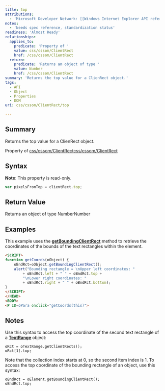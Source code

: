 ```yaml
---
title: top
attributions:
  - 'Microsoft Developer Network: [[Windows Internet Explorer API reference](http://msdn.microsoft.com/en-us/library/ie/hh828809%28v=vs.85%29.aspx) Article]'
notes:
  - 'Needs spec reference, standardization status'
readiness: 'Almost Ready'
relationships:
  applies_to:
    predicate: 'Property of '
    value: css/cssom/ClientRect
    href: /css/cssom/ClientRect
  return:
    predicate: 'Returns an object of type '
    value: Number
    href: /css/cssom/ClientRect
summary: 'Returns the top value for a ClienRect object.'
tags:
  - API
  - Object
  - Properties
  - DOM
uri: css/cssom/ClientRect/top

---
```

## Summary

Returns the top value for a ClienRect object.

Property of [css/cssom/ClientRect](/css/cssom/ClientRect)[css/cssom/ClientRect](/css/cssom/ClientRect)

## Syntax

**Note**: This property is read-only.

``` js
var pixelsFromTop = clientRect.top;
```

## Return Value

Returns an object of type NumberNumber

## Examples

This example uses the [**getBoundingClientRect**](/dom/HTMLElement/getBoundingClientRect) method to retrieve the coordinates of the bounds of the text rectangles within the element.

``` html
<SCRIPT>
function getCoords(oObject) {
    oBndRct=oObject.getBoundingClientRect();
    alert("Bounding rectangle = \nUpper left coordinates: "
        + oBndRct.left + " " + oBndRct.top +
        "\nLower right coordinates: "
        + oBndRct.right + " " + oBndRct.bottom);
}
</SCRIPT>
</HEAD>
<BODY>
<P ID=oPara onclick="getCoords(this)">
```

## Notes

Use this syntax to access the top coordinate of the second text rectangle of a [**TextRange**](/dom/TextRange) object:

    oRct = oTextRange.getClientRects();
    oRct[1].top;

Note that the collection index starts at 0, so the second item index is 1. To access the top coordinate of the bounding rectangle of an object, use this syntax:

    oBndRct = oElement.getBoundingClientRect();
    oBndRct.top;

